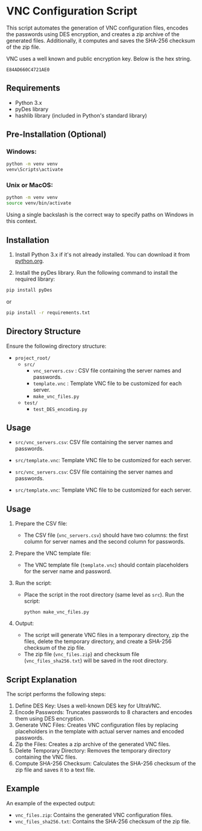 # VNC Configuration Script

This script automates the generation of VNC configuration files, encodes the passwords using DES encryption, and creates a zip archive of the generated files. Additionally, it computes and saves the SHA-256 checksum of the zip file.

VNC uses a well known and public encryption key. Below is the hex string.
```
E84AD660C4721AE0
```


## Requirements

- Python 3.x
- pyDes library
- hashlib library (included in Python's standard library)

## Pre-Installation (Optional)

### Windows:

```sh
python -m venv venv
venv\Scripts\activate
```
### Unix or MacOS:
```sh
python -m venv venv
source venv/bin/activate
```
Using a single backslash is the correct way to specify paths on Windows in this context.

## Installation

1. Install Python 3.x if it's not already installed. You can download it from [python.org](https://www.python.org).

2. Install the pyDes library. Run the following command to install the required library:
```sh
pip install pyDes
```
or
```sh
pip install -r requirements.txt
```
## Directory Structure

Ensure the following directory structure:

- `project_root/`
  - `src/`
    - `vnc_servers.csv` : CSV file containing the server names and passwords.
    - `template.vnc` : Template VNC file to be customized for each server.
    - `make_vnc_files.py`
  - `test/`
    - `test_DES_encoding.py`

## Usage

- `src/vnc_servers.csv`: CSV file containing the server names and passwords.
- `src/template.vnc`: Template VNC file to be customized for each server.

- `src/vnc_servers.csv`: CSV file containing the server names and passwords.
- `src/template.vnc`: Template VNC file to be customized for each server.

## Usage

1. Prepare the CSV file:
   - The CSV file (`vnc_servers.csv`) should have two columns: the first column for server names and the second column for passwords.

2. Prepare the VNC template file:
   - The VNC template file (`template.vnc`) should contain placeholders for the server name and password.

3. Run the script:
   - Place the script in the root directory (same level as `src`). Run the script:
     ```
     python make_vnc_files.py
     ```

4. Output:
   - The script will generate VNC files in a temporary directory, zip the files, delete the temporary directory, and create a SHA-256 checksum of the zip file.
   - The zip file (`vnc_files.zip`) and checksum file (`vnc_files_sha256.txt`) will be saved in the root directory.

## Script Explanation

The script performs the following steps:

1. Define DES Key: Uses a well-known DES key for UltraVNC.
2. Encode Passwords: Truncates passwords to 8 characters and encodes them using DES encryption.
3. Generate VNC Files: Creates VNC configuration files by replacing placeholders in the template with actual server names and encoded passwords.
4. Zip the Files: Creates a zip archive of the generated VNC files.
5. Delete Temporary Directory: Removes the temporary directory containing the VNC files.
6. Compute SHA-256 Checksum: Calculates the SHA-256 checksum of the zip file and saves it to a text file.

## Example

An example of the expected output:

- `vnc_files.zip`: Contains the generated VNC configuration files.
- `vnc_files_sha256.txt`: Contains the SHA-256 checksum of the zip file.